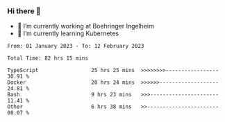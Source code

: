### Hi there 👋
- 🔭 I’m currently working at Boehringer Ingelheim
- 🌱 I’m currently learning Kubernetes

 
<!--START_SECTION:waka-->

```text
From: 01 January 2023 - To: 12 February 2023

Total Time: 82 hrs 15 mins

TypeScript                 25 hrs 25 mins  >>>>>>>>-----------------   30.91 %
Docker                     20 hrs 24 mins  >>>>>>-------------------   24.81 %
Bash                       9 hrs 23 mins   >>>----------------------   11.41 %
Other                      6 hrs 38 mins   >>-----------------------   08.07 %
```

<!--END_SECTION:waka-->

 
